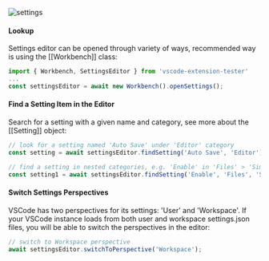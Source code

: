 ![settings](https://user-images.githubusercontent.com/4181232/62535349-78304c80-b84b-11e9-80ae-25b587f11354.png)

#### Lookup
Settings editor can be opened through variety of ways, recommended way is using the [[Workbench]] class:
```typescript
import { Workbench, SettingsEditor } from 'vscode-extension-tester'
...
const settingsEditor = await new Workbench().openSettings();
```

#### Find a Setting Item in the Editor
Search for a setting with a given name and category, see more about the [[Setting]] object: 
```typescript
// look for a setting named 'Auto Save' under 'Editor' category
const setting = await settingsEditor.findSetting('Auto Save', 'Editor');

// find a setting in nested categories, e.g. 'Enable' in 'Files' > 'Simple Dialog'
const setting1 = await settingsEditor.findSetting('Enable', 'Files', 'Simple Dialog');
```

#### Switch Settings Perspectives
VSCode has two perspectives for its settings: 'User' and 'Workspace'. If your VSCode instance loads from both user and workspace settings.json files, you will be able to switch the perspectives in the editor:
```typescript
// switch to Workspace perspective
await settingsEditor.switchToPerspective('Workspace');
```